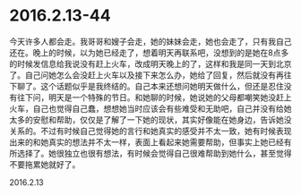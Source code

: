 2016.2.13-44
============
今天许多人都会走。我哥哥和嫂子会走，她的妹妹会走，她也会走了，只有我自己还在。晚上的时候，以为她已经走了，想着明天再联系吧，没想到的是她在8点多的时候发信息给我说没有赶上火车，改成明天晚上的了，这样和我是同一天到北京了。自己问她怎么会没赶上火车以及接下来怎么办，她给了回复，然后就没有再往下聊了。这个话题似乎是我终结的。自己本来还想问她明天做什么，但还是忍住没有往下问，明天是一个特殊的节日。和她聊的时候，她说她的父母都嘲笑她没赶上火车，自己也觉得自己蠢，想想她当时应该会有些难受和无助吧，自己并没有给她太多的安慰和帮助，仅仅是了解了一下她的现状，其实好像能在她身边，告诉她没关系的。不过有时候自己觉得她的言行和她真实的感受并不太一致，她有时候表现出来的和她真实的想法并不太一样，表面上看起来她需要帮助，但事实上她已经有所选择了。她很独立也很有想法，有时候会觉得自己很难帮助到她什么，甚至觉得不要拖累她就好了。

2016.2.13